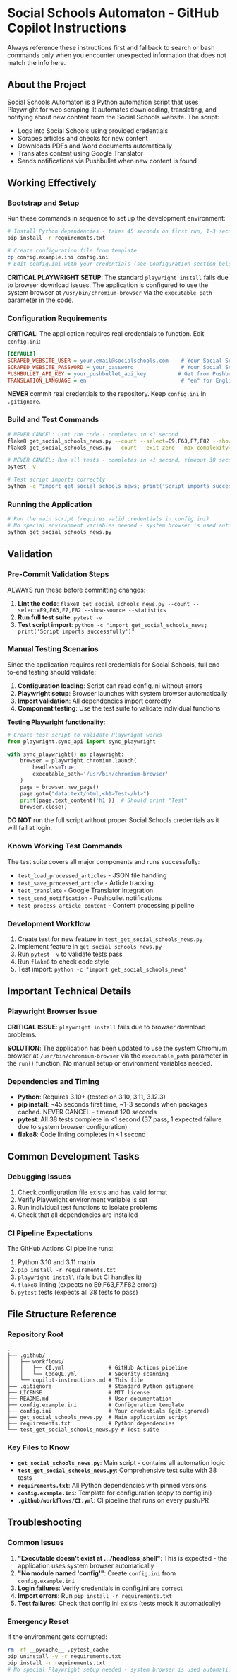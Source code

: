 # Social Schools Automaton - GitHub Copilot Instructions

Always reference these instructions first and fallback to search or bash commands only when you encounter unexpected information that does not match the info here.

## About the Project
Social Schools Automaton is a Python automation script that uses Playwright for web scraping. It automates downloading, translating, and notifying about new content from the Social Schools website. The script:
- Logs into Social Schools using provided credentials
- Scrapes articles and checks for new content
- Downloads PDFs and Word documents automatically
- Translates content using Google Translator
- Sends notifications via Pushbullet when new content is found

## Working Effectively

### Bootstrap and Setup
Run these commands in sequence to set up the development environment:

```bash
# Install Python dependencies - takes 45 seconds on first run, 1-3 seconds when cached
pip install -r requirements.txt

# Create configuration file from template
cp config.example.ini config.ini
# Edit config.ini with your credentials (see Configuration section below)
```

**CRITICAL PLAYWRIGHT SETUP**: The standard `playwright install` fails due to browser download issues. The application is configured to use the system browser at `/usr/bin/chromium-browser` via the `executable_path` parameter in the code.

### Configuration Requirements
**CRITICAL**: The application requires real credentials to function. Edit `config.ini`:

```ini
[DEFAULT]
SCRAPED_WEBSITE_USER = your.email@socialschools.com    # Your Social Schools login
SCRAPED_WEBSITE_PASSWORD = your_password               # Your Social Schools password  
PUSHBULLET_API_KEY = your_pushbullet_api_key          # Get from Pushbullet settings
TRANSLATION_LANGUAGE = en                              # "en" for English, "it" for Italian, etc.
```

**NEVER** commit real credentials to the repository. Keep `config.ini` in `.gitignore`.

### Build and Test Commands

```bash
# NEVER CANCEL: Lint the code - completes in <1 second
flake8 get_social_schools_news.py --count --select=E9,F63,F7,F82 --show-source --statistics
flake8 get_social_schools_news.py --count --exit-zero --max-complexity=10 --max-line-length=127 --statistics

# NEVER CANCEL: Run all tests - completes in <1 second, timeout 30 seconds
pytest -v

# Test script imports correctly
python -c "import get_social_schools_news; print('Script imports successfully')"
```

### Running the Application

```bash
# Run the main script (requires valid credentials in config.ini)
# No special environment variables needed - system browser is used automatically
python get_social_schools_news.py
```

## Validation

### Pre-Commit Validation Steps
ALWAYS run these before committing changes:

1. **Lint the code**: `flake8 get_social_schools_news.py --count --select=E9,F63,F7,F82 --show-source --statistics`
2. **Run full test suite**: `pytest -v` 
3. **Test script import**: `python -c "import get_social_schools_news; print('Script imports successfully')"`

### Manual Testing Scenarios
Since the application requires real credentials for Social Schools, full end-to-end testing should validate:

1. **Configuration loading**: Script can read config.ini without errors
2. **Playwright setup**: Browser launches with system browser automatically
3. **Import validation**: All dependencies import correctly
4. **Component testing**: Use the test suite to validate individual functions

**Testing Playwright functionality**:
```python
# Create test script to validate Playwright works
from playwright.sync_api import sync_playwright

with sync_playwright() as playwright:
    browser = playwright.chromium.launch(
        headless=True, 
        executable_path='/usr/bin/chromium-browser'
    )
    page = browser.new_page()
    page.goto("data:text/html,<h1>Test</h1>")
    print(page.text_content('h1'))  # Should print "Test"
    browser.close()
```

**DO NOT** run the full script without proper Social Schools credentials as it will fail at login.

### Known Working Test Commands
The test suite covers all major components and runs successfully:
- `test_load_processed_articles` - JSON file handling
- `test_save_processed_article` - Article tracking 
- `test_translate` - Google Translator integration
- `test_send_notification` - Pushbullet notifications
- `test_process_article_content` - Content processing pipeline

### Development Workflow
1. Create test for new feature in `test_get_social_schools_news.py`
2. Implement feature in `get_social_schools_news.py`
3. Run `pytest -v` to validate tests pass
4. Run `flake8` to check code style
5. Test import: `python -c "import get_social_schools_news"`

## Important Technical Details

### Playwright Browser Issue
**CRITICAL ISSUE**: `playwright install` fails due to browser download problems. 

**SOLUTION**: The application has been updated to use the system Chromium browser at `/usr/bin/chromium-browser` via the `executable_path` parameter in the `run()` function. No manual setup or environment variables needed.

### Dependencies and Timing
- **Python**: Requires 3.10+ (tested on 3.10, 3.11, 3.12.3)
- **pip install**: ~45 seconds first time, ~1-3 seconds when packages cached. NEVER CANCEL - timeout 120 seconds
- **pytest**: All 38 tests complete in <1 second (37 pass, 1 expected failure due to system browser configuration)
- **flake8**: Code linting completes in <1 second

## Common Development Tasks

### Debugging Issues
1. Check configuration file exists and has valid format
2. Verify Playwright environment variable is set
3. Run individual test functions to isolate problems
4. Check that all dependencies are installed

### CI Pipeline Expectations
The GitHub Actions CI pipeline runs:
1. Python 3.10 and 3.11 matrix
2. `pip install -r requirements.txt`
3. `playwright install` (fails but CI handles it)
4. `flake8` linting (expects no E9,F63,F7,F82 errors)
5. `pytest` tests (expects all 38 tests to pass)

## File Structure Reference

### Repository Root
```
.
├── .github/
│   ├── workflows/
│   │   ├── CI.yml              # GitHub Actions pipeline
│   │   └── CodeQL.yml          # Security scanning
│   └── copilot-instructions.md # This file
├── .gitignore                  # Standard Python gitignore
├── LICENSE                     # MIT license
├── README.md                   # User documentation  
├── config.example.ini          # Configuration template
├── config.ini                  # Your credentials (git-ignored)
├── get_social_schools_news.py  # Main application script
├── requirements.txt            # Python dependencies
└── test_get_social_schools_news.py # Test suite
```

### Key Files to Know
- **`get_social_schools_news.py`**: Main script - contains all automation logic
- **`test_get_social_schools_news.py`**: Comprehensive test suite with 38 tests
- **`requirements.txt`**: All Python dependencies with pinned versions
- **`config.example.ini`**: Template for configuration (copy to config.ini)
- **`.github/workflows/CI.yml`**: CI pipeline that runs on every push/PR

## Troubleshooting

### Common Issues
1. **"Executable doesn't exist at .../headless_shell"**: This is expected - the application uses system browser automatically
2. **"No module named 'config'"**: Create `config.ini` from `config.example.ini`
3. **Login failures**: Verify credentials in config.ini are correct
4. **Import errors**: Run `pip install -r requirements.txt`
5. **Test failures**: Check that config.ini exists (tests mock it automatically)

### Emergency Reset
If the environment gets corrupted:
```bash
rm -rf __pycache__ .pytest_cache
pip uninstall -y -r requirements.txt
pip install -r requirements.txt
# No special Playwright setup needed - system browser is used automatically
```